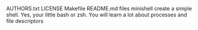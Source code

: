 AUTHORS.txt
LICENSE
Makefile
README.md
files
minishell
 create a simple shell. Yes, your little bash or zsh. You will learn a lot about processes and file descriptors

